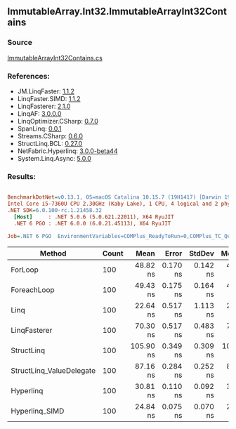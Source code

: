 ﻿## ImmutableArray.Int32.ImmutableArrayInt32Contains

### Source
[ImmutableArrayInt32Contains.cs](../LinqBenchmarks/ImmutableArray/Int32/ImmutableArrayInt32Contains.cs)

### References:
- JM.LinqFaster: [1.1.2](https://www.nuget.org/packages/JM.LinqFaster/1.1.2)
- LinqFaster.SIMD: [1.1.2](https://www.nuget.org/packages/LinqFaster.SIMD/1.0.3)
- LinqFasterer: [2.1.0](https://www.nuget.org/packages/LinqFasterer/2.1.0)
- LinqAF: [3.0.0.0](https://www.nuget.org/packages/LinqAF/3.0.0.0)
- LinqOptimizer.CSharp: [0.7.0](https://www.nuget.org/packages/LinqOptimizer.CSharp/0.7.0)
- SpanLinq: [0.0.1](https://www.nuget.org/packages/SpanLinq/0.0.1)
- Streams.CSharp: [0.6.0](https://www.nuget.org/packages/Streams.CSharp/0.6.0)
- StructLinq.BCL: [0.27.0](https://www.nuget.org/packages/StructLinq/0.27.0)
- NetFabric.Hyperlinq: [3.0.0-beta44](https://www.nuget.org/packages/NetFabric.Hyperlinq/3.0.0-beta44)
- System.Linq.Async: [5.0.0](https://www.nuget.org/packages/System.Linq.Async/5.0.0)

### Results:
``` ini

BenchmarkDotNet=v0.13.1, OS=macOS Catalina 10.15.7 (19H1417) [Darwin 19.6.0]
Intel Core i5-7360U CPU 2.30GHz (Kaby Lake), 1 CPU, 4 logical and 2 physical cores
.NET SDK=6.0.100-rc.1.21458.32
  [Host]     : .NET 5.0.6 (5.0.621.22011), X64 RyuJIT
  .NET 6 PGO : .NET 6.0.0 (6.0.21.45113), X64 RyuJIT

Job=.NET 6 PGO  EnvironmentVariables=COMPlus_ReadyToRun=0,COMPlus_TC_QuickJitForLoops=1,COMPlus_TieredPGO=1  Runtime=.NET 6.0  

```
|                   Method | Count |      Mean |    Error |   StdDev |    Median |        Ratio | RatioSD |  Gen 0 | Allocated |
|------------------------- |------ |----------:|---------:|---------:|----------:|-------------:|--------:|-------:|----------:|
|                  ForLoop |   100 |  48.82 ns | 0.170 ns | 0.142 ns |  48.74 ns |     baseline |         |      - |         - |
|              ForeachLoop |   100 |  49.43 ns | 0.175 ns | 0.164 ns |  49.34 ns | 1.01x slower |   0.01x |      - |         - |
|                     Linq |   100 |  22.64 ns | 0.517 ns | 1.113 ns |  22.03 ns | 1.99x faster |   0.01x |      - |         - |
|             LinqFasterer |   100 |  70.30 ns | 0.517 ns | 0.483 ns |  70.18 ns | 1.44x slower |   0.01x | 0.2142 |     448 B |
|               StructLinq |   100 | 105.90 ns | 0.349 ns | 0.309 ns | 105.84 ns | 2.17x slower |   0.00x | 0.0153 |      32 B |
| StructLinq_ValueDelegate |   100 |  87.16 ns | 0.284 ns | 0.252 ns |  87.02 ns | 1.79x slower |   0.01x |      - |         - |
|                Hyperlinq |   100 |  30.81 ns | 0.110 ns | 0.092 ns |  30.80 ns | 1.58x faster |   0.01x |      - |         - |
|           Hyperlinq_SIMD |   100 |  24.84 ns | 0.075 ns | 0.070 ns |  24.81 ns | 1.97x faster |   0.01x |      - |         - |
